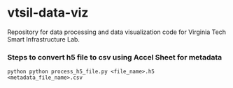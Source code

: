 # vtsil-data-viz
Repository for data processing and data visualization code for Virginia Tech Smart Infrastructure Lab.

### Steps to convert h5 file to csv using Accel Sheet for metadata
    python python process_h5_file.py <file_name>.h5 <metadata_file_name>.csv

